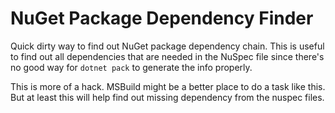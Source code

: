 # NuGet Package Dependency Finder

Quick dirty way to find out NuGet package dependency chain. This is useful to find out all dependencies that are needed in the NuSpec file since there's no good way for `dotnet pack` to generate the info properly.

This is more of a hack. MSBuild might be a better place to do a task like this. But at least this will help find out missing dependency from the nuspec files.

